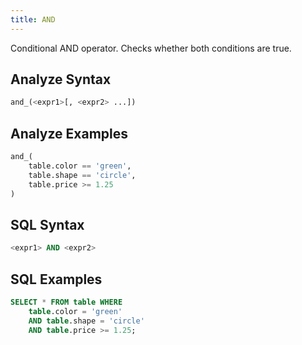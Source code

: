 ```yaml
---
title: AND
---
```


Conditional AND operator.  Checks whether both conditions are true.

## Analyze Syntax

```python
and_(<expr1>[, <expr2> ...])
```

## Analyze Examples
```python
and_(  
    table.color == 'green',  
    table.shape == 'circle',  
    table.price >= 1.25  
)
```

## SQL Syntax

```sql
<expr1> AND <expr2>
```

## SQL Examples

```sql
SELECT * FROM table WHERE
    table.color = 'green'
    AND table.shape = 'circle'  
    AND table.price >= 1.25;
```